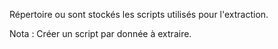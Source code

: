 Répertoire ou sont stockés les scripts utilisés pour l'extraction.

Nota : Créer un script par donnée à extraire.
